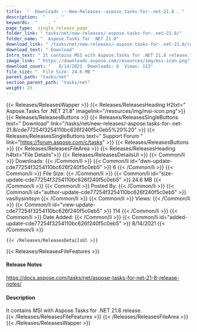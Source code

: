 ```yaml
---
title:  "  Downloads ---New-Releases--aspose.tasks-for-.net-21.8 . " 
description:  "    . " 
keywords:  "    . " 
page_type:  single_release_page
folder_link: " tasks/net/new-releases/-aspose.tasks-for-.net-21.8/"
folder_name: "  Aspose.Tasks for .NET 21.8"
download_link: " /tasks/net/new-releases/-aspose.tasks-for-.net-21.8/cde77254f3254110bc626f240f5c0eb5"
download_text: " Download"
Intro_text: " It contains MSI with Aspose.Tasks for .NET 21.8 release."
image_link: " https://downloads.aspose.com/resources/img/msi-icon.png"
download_count: "   8/14/2021  Downloads: 6  Views: 113"
file_size: "  File Size: 24.6 MB "
parent_path: "tasks/net"
section_parent_path: "tasks/net"
weight: 25 
---
```


{{< Releases/ReleasesWapper >}}
  {{< Releases/ReleasesHeading H2txt="  Aspose.Tasks for .NET 21.8" imagelink="/resources/img/msi-icon.png">}}
  {{< Releases/ReleasesButtons >}}
    {{< Releases/ReleasesSingleButtons text=" Download" link="/tasks/net/new-releases/-aspose.tasks-for-.net-21.8/cde77254f3254110bc626f240f5c0eb5%20%20" >}}
    {{< Releases/ReleasesSingleButtons text=" Support Forum " link="https://forum.aspose.com/c/tasks" >}}
  {{< Releases/ReleasesButtons >}}
  {{< Releases/ReleasesFileArea >}}
    {{< Releases/ReleasesHeading h4txt="File Details">}}
    {{< Releases/ReleasesDetailsUl >}}
            {{< Common/li  >}} Downloads: {{< /Common/li >}} 
      {{< Common/li id="dwn-update-cde77254f3254110bc626f240f5c0eb5" >}} 6 {{< /Common/li >}} 
      {{< Common/li  >}} File Size: {{< /Common/li >}} 
      {{< Common/li id="size-update-cde77254f3254110bc626f240f5c0eb5" >}} 24.6 MB {{< /Common/li >}} 
      {{< Common/li  >}} Posted By: {{< /Common/li >}} 
      {{< Common/li id="author-update-cde77254f3254110bc626f240f5c0eb5" >}} vasiliysinitsyn {{< /Common/li >}} 
      {{< Common/li  >}} Views: {{< /Common/li >}} 
      {{< Common/li id="view-update-cde77254f3254110bc626f240f5c0eb5" >}} 114 {{< /Common/li >}} 
      {{< Common/li  >}} Date Added: {{< /Common/li >}} 
      {{< Common/li id="added-update-cde77254f3254110bc626f240f5c0eb5" >}} 8/14/2021 {{< /Common/li >}} 

    {{< /Releases/ReleasesDetailsUl >}}

  {{< Releases/ReleasesFileFeatures >}}
      <h4>Release Notes</h4><div><a href="https://docs.aspose.com/tasks/net/aspose-tasks-for-net-21-8-release-notes/">https://docs.aspose.com/tasks/net/aspose-tasks-for-net-21-8-release-notes/</a></div><h4>Description</h4><div class="HTMLDescription">It contains MSI with Aspose.Tasks for .NET 21.8 release.</div>
  {{< /Releases/ReleasesFileFeatures >}}
 {{< /Releases/ReleasesFileArea >}}
{{< /Releases/ReleasesWapper >}}


